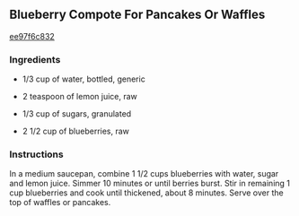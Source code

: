 ## Blueberry Compote For Pancakes Or Waffles

[ee97f6c832](https://cookpad.com/us/recipes/361961-blueberry-compote-for-pancakes-or-waffles)

### Ingredients

 - 1/3 cup of water, bottled, generic

 - 2 teaspoon of lemon juice, raw

 - 1/3 cup of sugars, granulated

 - 2 1/2 cup of blueberries, raw

### Instructions

In a medium saucepan, combine 1 1/2 cups blueberries with water, sugar and lemon juice. Simmer 10 minutes or until berries burst. Stir in remaining 1 cup blueberries and cook until thickened, about 8 minutes. Serve over the top of waffles or pancakes.
